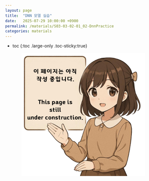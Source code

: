 ```yaml
---
layout: page
title:  "DNN 모델 실습"
date:   2025-07-29 10:00:00 +0900
permalink: /materials/S03-03-02-01_02-DnnPractice
categories: materials
---
```

* toc
{:toc .large-only .toc-sticky:true}


<div class="insert-image" style="text-align: center;">
    <img style="width: 400px;" src="/assets/img/PagePreparing.png">
</div>